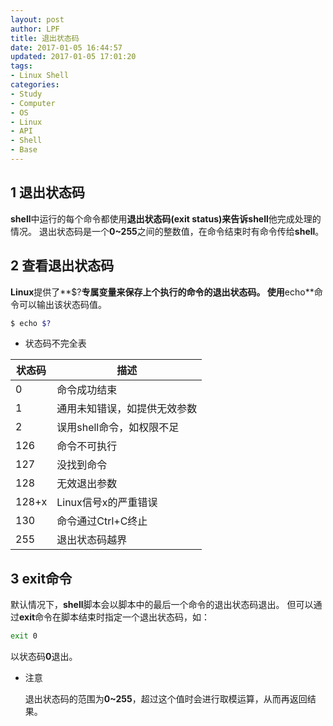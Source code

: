```yaml
---
layout: post
author: LPF
title: 退出状态码
date: 2017-01-05 16:44:57
updated: 2017-01-05 17:01:20
tags:
- Linux Shell
categories:
- Study
- Computer
- OS
- Linux
- API
- Shell
- Base
---
```

## 1 退出状态码

**shell**中运行的每个命令都使用**退出状态码(exit status)**来告诉**shell**他完成处理的情况。
退出状态码是一个**0~255**之间的整数值，在命令结束时有命令传给**shell**。

## 2 查看退出状态码

**Linux**提供了**$?**专属变量来保存上个执行的命令的退出状态码。
使用**echo**命令可以输出该状态码值。

```bash
$ echo $?
```

- 状态码不完全表

| 状态码 |             描述             |
|--------|------------------------------|
| 0      | 命令成功结束                 |
| 1      | 通用未知错误，如提供无效参数 |
| 2      | 误用shell命令，如权限不足    |
| 126    | 命令不可执行                 |
| 127    | 没找到命令                   |
| 128    | 无效退出参数                 |
| 128+x  | Linux信号x的严重错误         |
| 130    | 命令通过Ctrl+C终止           |
| 255    | 退出状态码越界               |

## 3 exit命令

默认情况下，**shell**脚本会以脚本中的最后一个命令的退出状态码退出。
但可以通过**exit**命令在脚本结束时指定一个退出状态码，如：

```sh
exit 0
```

以状态码**0**退出。

- 注意
    
    退出状态码的范围为**0~255**，超过这个值时会进行取模运算，从而再返回结果。
